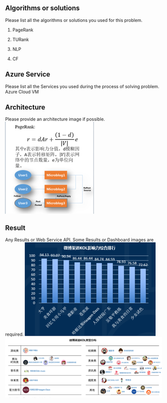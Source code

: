 ## Algorithms or solutions
Please list all the algorithms or solutions you used for this problem.
1. PageRank

2. TURank

3. NLP

4. CF


## Azure Service
Please list all the Services you used during the process of solving problem.
Azure Cloud VM

## Architecture
Please provide an architecture image if possible.
![algo](https://raw.githubusercontent.com/MS-CSE-GCR/IndustryHack/master/Hack%40June/GeneralMills/G-3/Lavector/KOL算法.png "algo")



## Result
Any Results or Web Service API. Some Results or Dashboard images are required.
![result](https://raw.githubusercontent.com/MS-CSE-GCR/IndustryHack/master/Hack%40June/GeneralMills/G-3/Lavector/KOL结果.png "result")
![result2](https://raw.githubusercontent.com/MS-CSE-GCR/IndustryHack/master/Hack%40June/GeneralMills/G-3/Lavector/KOL结果2.png "result2")
